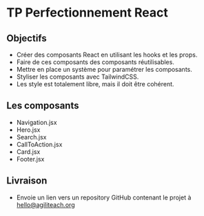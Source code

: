 # TP Perfectionnement React

## Objectifs

- Créer des composants React en utilisant les hooks et les props.
- Faire de ces composants des composants réutilisables.
- Mettre en place un système pour paramétrer les composants.
- Styliser les composants avec TailwindCSS.
- Les style est totalement libre, mais il doit être cohérent.

## Les composants

- Navigation.jsx
- Hero.jsx
- Search.jsx
- CallToAction.jsx
- Card.jsx
- Footer.jsx

## Livraison

- Envoie un lien vers un repository GitHub contenant le projet à hello@agiliteach.org